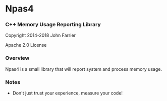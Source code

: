 # Npas4

### C++ Memory Usage Reporting Library

Copyright 2014-2018 John Farrier 

Apache 2.0 License

### Overview

Npas4 is a small library that will report system and process memory usage.  

### Notes

- Don't just trust your experience, measure your code!
